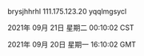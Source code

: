 brysjhhrhl 111.175.123.20 yqqlmgsycl

2021年 09月 21日 星期二 00:10:02 CST

2021年 09月 20日 星期一 16:10:02 GMT
